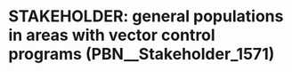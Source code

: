 # STAKEHOLDER: __general populations in areas with vector control programs__ (PBN__Stakeholder_1571)

